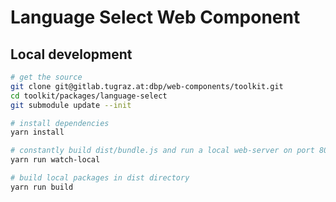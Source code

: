 # Language Select Web Component

## Local development

```bash
# get the source
git clone git@gitlab.tugraz.at:dbp/web-components/toolkit.git
cd toolkit/packages/language-select
git submodule update --init

# install dependencies
yarn install

# constantly build dist/bundle.js and run a local web-server on port 8002 
yarn run watch-local

# build local packages in dist directory
yarn run build
```
